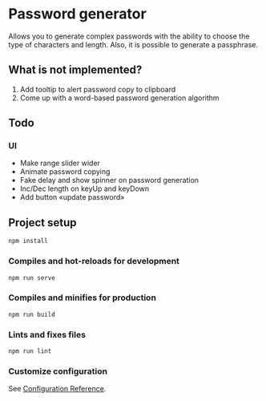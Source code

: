 # Password generator

Allows you to generate complex passwords with the ability to choose the type of characters and length. Also, it is possible to generate a passphrase.

## What is not implemented?

1. Add tooltip to alert password copy to clipboard
2. Come up with a word-based password generation algorithm

## Todo

### UI

- Make range slider wider
- Animate password copying
- Fake delay and show spinner on password generation
- Inc/Dec length on keyUp and keyDown
- Add button «update password»

## Project setup

```
npm install
```

### Compiles and hot-reloads for development

```
npm run serve
```

### Compiles and minifies for production

```
npm run build
```

### Lints and fixes files

```
npm run lint
```

### Customize configuration

See [Configuration Reference](https://cli.vuejs.org/config/).
